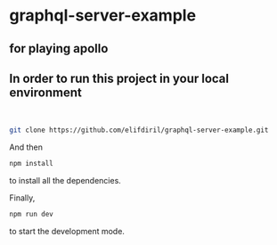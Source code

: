# graphql-server-example
## for playing apollo

## In order to run this project in your local environment

 <br/>

```bash
git clone https://github.com/elifdiril/graphql-server-example.git
```

And then

```bash
npm install
```

to install all the dependencies.

Finally,

```bash
npm run dev
```

to start the development mode.